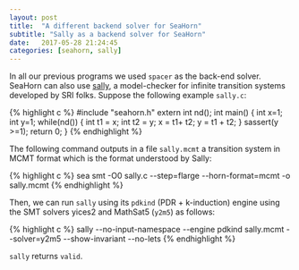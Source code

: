 ```yaml
---
layout: post
title:  "A different backend solver for SeaHorn"
subtitle: "Sally as a backend solver for SeaHorn"
date:   2017-05-28 21:24:45
categories: [seahorn, sally]
---
```


In all our previous programs we used `spacer` as the back-end
solver. SeaHorn can also use [sally](https://github.com/SRI-CSL/sally), a
model-checker for infinite transition systems developed by SRI
folks. Suppose the following example `sally.c`:

{% highlight c %}
#include "seahorn.h"
extern int nd();
int main() {
 int x=1; int y=1;
 while(nd()) {
   int t1 = x;
   int t2 = y;
   x = t1+ t2;
   y = t1 + t2;
 }
  sassert(y >=1);
  return 0;
}
{% endhighlight %}

The following command outputs in a file `sally.mcmt` a transition
system in MCMT format which is the format understood by Sally:

{% highlight c %}
sea smt -O0 sally.c --step=flarge --horn-format=mcmt -o sally.mcmt
{% endhighlight %}

Then, we can run `sally` using its `pdkind` (PDR + k-induction) engine
using the SMT solvers yices2 and MathSat5 (`y2m5`) as follows:

{% highlight c %}
sally --no-input-namespace --engine pdkind sally.mcmt --solver=y2m5 --show-invariant --no-lets
{% endhighlight %}

`sally` returns `valid`.

